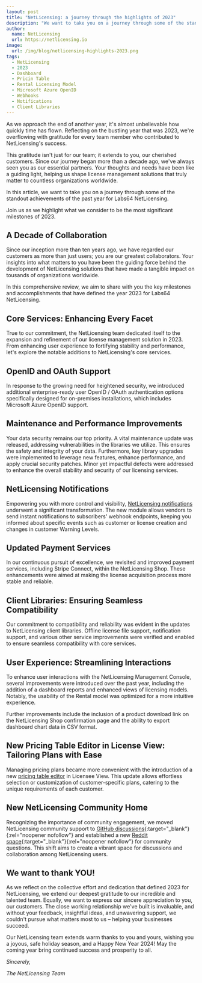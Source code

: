 ```yaml
---
layout: post
title: "NetLicensing: a journey through the highlights of 2023"
description: "We want to take you on a journey through some of the standout achievements of the past year 2023 for Labs64 NetLicensing"
author:
  name: NetLicensing
  url: https://netlicensing.io
image:
  url: /img/blog/netlicensing-highlights-2023.png
tags:
  - NetLicensing
  - 2023
  - Dashboard
  - Pricin Table
  - Rental Licensing Model
  - Microsoft Azure OpenID
  - Webhooks
  - Notifications
  - Client Libraries
---
```


As we approach the end of another year, it's almost unbelievable how quickly time has flown. Reflecting on the bustling year that was 2023, we're overflowing with gratitude for every team member who contributed to NetLicensing's success.

This gratitude isn't just for our team; it extends to you, our cherished customers. Since our journey began more than a decade ago, we've always seen you as our essential partners. Your thoughts and needs have been like a guiding light, helping us shape license management solutions that truly matter to countless organizations worldwide.

In this article, we want to take you on a journey through some of the standout achievements of the past year for Labs64 NetLicensing.

Join us as we highlight what we consider to be the most significant milestones of 2023.

## A Decade of Collaboration

Since our inception more than ten years ago, we have regarded our customers as more than just users; you are our greatest collaborators. Your insights into what matters to you have been the guiding force behind the development of NetLicensing solutions that have made a tangible impact on tousands of organizations worldwide.

In this comprehensive review, we aim to share with you the key milestones and accomplishments that have defined the year 2023 for Labs64 NetLicensing.

## Core Services: Enhancing Every Facet

True to our commitment, the NetLicensing team dedicated itself to the expansion and refinement of our license management solution in 2023. From enhancing user experience to fortifying stability and performance, let's explore the notable additions to NetLicensing's core services.

## OpenID and OAuth Support

In response to the growing need for heightened security, we introduced additional enterprise-ready user OpenID / OAuth authentication options specifically designed for on-premises installations, which includes Microsoft Azure OpenID support.

## Maintenance and Performance Improvements

Your data security remains our top priority. A vital maintenance update was released, addressing vulnerabilities in the libraries we utilize. This ensures the safety and integrity of your data. Furthermore, key library upgrades were implemented to leverage new features, enhance performance, and apply crucial security patches. Minor yet impactful defects were addressed to enhance the overall stability and security of our licensing services.

## NetLicensing Notifications

Empowering you with more control and visibility, [NetLicensing notifications](https://netlicensing.io/wiki/changelog#netlicensing-notifications) underwent a significant transformation. The new module allows vendors to send instant notifications to subscribers' webhook endpoints, keeping you informed about specific events such as customer or license creation and changes in customer Warning Levels.

## Updated Payment Services

In our continuous pursuit of excellence, we revisited and improved payment services, including Stripe Connect, within the NetLicensing Shop. These enhancements were aimed at making the license acquisition process more stable and reliable.

## Client Libraries: Ensuring Seamless Compatibility

Our commitment to compatibility and reliability was evident in the updates to NetLicensing client libraries. Offline license file support, notification support, and various other service improvements were verified and enabled to ensure seamless compatibility with core services.

## User Experience: Streamlining Interactions

To enhance user interactions with the NetLicensing Management Console, several improvements were introduced over the past year, including the addition of a dashboard reports and enhanced views of licensing models. Notably, the usability of the Rental model was optimized for a more intuitive experience.

Further improvements include the inclusion of a product download link on the NetLicensing Shop confirmation page and the ability to export dashboard chart data in CSV format.

## New Pricing Table Editor in License View: Tailoring Plans with Ease

Managing pricing plans became more convenient with the introduction of a new [pricing table editor](https://netlicensing.io/wiki/changelog#new-pricing-table-editor-in-license-view) in Licensee View. This update allows effortless selection or customization of customer-specific plans, catering to the unique requirements of each customer.

## New NetLicensing Community Home

Recognizing the importance of community engagement, we moved NetLicensing community support to [GitHub discussions](https://github.com/Labs64/NetLicensing-Community){:target="_blank"}{:rel="noopener nofollow"} and established a new [Reddit space](https://www.reddit.com/r/netlicensing/){:target="_blank"}{:rel="noopener nofollow"} for community questions. This shift aims to create a vibrant space for discussions and collaboration among NetLicensing users.

## We want to thank YOU!

As we reflect on the collective effort and dedication that defined 2023 for NetLicensing, we extend our deepest gratitude to our incredible and talented team. Equally, we want to express our sincere appreciation to you, our customers. The close working relationship we've built is invaluable, and without your feedback, insightful ideas, and unwavering support, we couldn't pursue what matters most to us – helping your businesses succeed.

Our NetLicensing team extends warm thanks to you and yours, wishing you a joyous, safe holiday season, and a Happy New Year 2024! May the coming year bring continued success and prosperity to all.

*Sincerely,*

*The NetLicensing Team*
